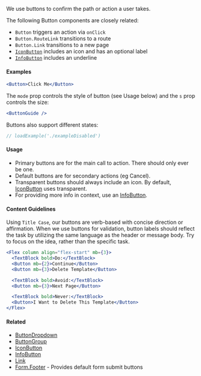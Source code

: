 We use buttons to confirm the path or action a user takes.

The following Button components are closely related:

- `Button` triggers an action via `onClick`
- `Button.RouteLink` transitions to a route
- `Button.Link` transitions to a new page
- [`IconButton`](#!/IconButton) includes an icon and has an optional label
- [`InfoButton`](#!/InfoButton) includes an underline

#### Examples

```jsx
<Button>Click Me</Button>
```

The `mode` prop controls the style of button (see Usage below) and the `s` prop controls the size:

```jsx
<ButtonGuide />
```

Buttons also support different states:

```jsx
// loadExample('./exampleDisabled')
```

#### Usage

- Primary buttons are for the main call to action. There should only ever be one.
- Default buttons are for secondary actions (eg Cancel).
- Transparent buttons should always include an icon. By default, [IconButton](#!/IconButton) uses transparent.
- For providing more info in context, use an [InfoButton](#!/InfoButton).

#### Content Guidelines

Using `Title Case`, our buttons are verb-based with concise direction or affirmation. When we use buttons for validation,
button labels should reflect the task by utilizing the same language as the header or message body.
Try to focus on the idea, rather than the specific task.

```jsx
<Flex column align="flex-start" mb={3}>
  <TextBlock bold>Do:</TextBlock>
  <Button mb={2}>Continue</Button>
  <Button mb={3}>Delete Template</Button>

  <TextBlock bold>Avoid:</TextBlock>
  <Button mb={3}>Next Page</Button>

  <TextBlock bold>Never:</TextBlock>
  <Button>I Want to Delete This Template</Button>
</Flex>
```

#### Related

- [ButtonDropdown](#!/ButtonDropdown)
- [ButtonGroup](#!/ButtonGroup)
- [IconButton](#!/IconButton)
- [InfoButton](#!/InfoButton)
- [Link](#!/Link)
- [Form.Footer](#!/Form.Footer) - Provides default form submit buttons
